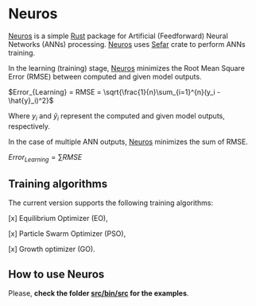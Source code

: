 # Neuros

[Neuros](https://github.com/SaadDAHMANI/neuros) is a simple [Rust](https://www.rust-lang.org/) package for Artificial (Feedforward) Neural Networks (ANNs) processing. [Neuros](https://github.com/SaadDAHMANI/neuros) uses [Sefar](https://crates.io/crates/sefar) crate to perform ANNs training. 

In the learning (training) stage, [Neuros](https://github.com/SaadDAHMANI/neuros) minimizes the Root Mean Square Error (RMSE) between computed and given model outputs. 

$Error_{Learning} = RMSE = \sqrt{\frac{1}{n}\sum_{i=1}^{n}(y_i - \hat{y}_i)^2}$ 

Where $y_i$ and $\hat{y}_i$ represent the computed and given model outputs, respectively.

In the case of multiple ANN outputs, [Neuros](https://github.com/SaadDAHMANI/neuros) minimizes the sum of RMSE.  

$Error_{Learning} = \sum RMSE$ 

## Training algorithms 
The current version supports the following training algorithms:

[x] Equilibrium Optimizer (EO), 

[x] Particle Swarm Optimizer (PSO),

[x] Growth optimizer (GO).

## How to use Neuros
Please, **check the folder [src/bin/src](https://github.com/SaadDAHMANI/neuros/tree/master/src/bin/src) for the examples**.